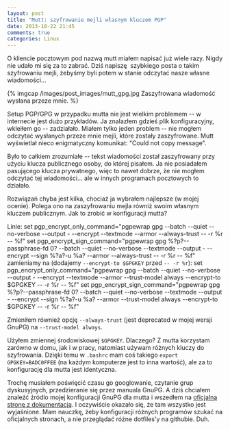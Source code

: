 ```yaml
---
layout: post
title: "Mutt: szyfrowanie mejli własnym kluczem PGP"
date: 2013-10-22 21:45
comments: true
categories: Linux
---
```

O kliencie pocztowym pod nazwą mutt miałem napisać już wiele razy. Nigdy nie udało mi się za to zabrać. Dziś napiszę
 szybkiego posta o takim szyfrowaniu mejli, żebyśmy byli potem w stanie odczytać nasze własne wiadomości...

{% imgcap /images/post_images/mutt_gpg.jpg Zaszyfrowana wiadomość wysłana przeze mnie. %}

<!--more-->

Setup PGP/GPG w przypadku mutta nie jest wielkim problemem -- w internecie jest dużo przykładów. Ja znalazłem gdzieś
plik konfiguracyjny, wkleiłem go -- zadziałało. Miałem tylko jeden problem -- nie mogłem odczytać wysłanych przeze mnie
mejli, które zostały zaszyfrowane. Mutt wyświetlał nieco enigmatyczny komunikat: "Could not copy message".

Było to całkiem zrozumiałe -- tekst wiadomości został zaszyfrowany przy użyciu klucza publicznego osoby, do której
pisałem. Ja nie posiadałem pasującego klucza prywatnego, więc to nawet dobrze, że nie mogłem odczytać tej wiadomości...
ale w innych programach pocztowych to działało.

Rozwiązań chyba jest kilka, chociaż ja wybrałem najlepsze (w mojej ocenie). Polega ono na zaszyfrowaniu mejla równiż
swoim własnym kluczem publicznym. Jak to zrobić w konfiguracji mutta?

Linie:
    set pgp_encrypt_only_command="pgpewrap gpg --batch --quiet --no-verbose --output - --encrypt --textmode --armor --always-trust -- -r %r -- %f"
    set pgp_encrypt_sign_command="pgpewrap gpg %?p?--passphrase-fd 0? --batch --quiet --no-verbose --textmode --output - --encrypt --sign %?a?-u %a? --armor --always-trust -- -r %r -- %f"
zamieniamy na (dodajemy `--encrypt-to $GPGKEY` przed `-- -r %r`):
    set pgp_encrypt_only_command="pgpewrap gpg --batch --quiet --no-verbose --output - --encrypt --textmode --armor --trust-model always --encrypt-to $GPGKEY -- -r %r -- %f"
    set pgp_encrypt_sign_command="pgpewrap gpg %?p?--passphrase-fd 0? --batch --quiet --no-verbose --textmode --output - --encrypt --sign %?a?-u %a? --armor --trust-model always --encrypt-to $GPGKEY -- -r %r -- %f"

Zmieniłem również opcję `--always-trust` (jest deprecated w mojej wersji GnuPG) na `--trust-model always`.

Użyłem zmiennej środowiskowej `$GPGKEY`. Dlaczego? Z mutta korzystam zarówno w domu, jak i w pracy, natomiast używam
różnych kluczy do szyfrowania. Dzięki temu w `.bashrc` mam coś takiego `export GPGKEY=BADC0FFEE` (na każdym
komputerze jest to inna wartość), ale za to konfigurację dla mutta jest identyczna.

Trochę musiałem poświęcić czasu go googlowanie, czytanie grup dyskusyjnych, przedzieranie się przez manuala GnuPG. A
dziś chciałem znaleźć źródlo mojej konfiguracji GnuPG dla mutta i wszedłem na [oficjalną stronę z dokumentacją](http://dev.mutt.org/trac/wiki/MuttGuide/UseGPG).
I oczywiście okazało się, że tam wszystko jest wyjaśnione. Mam nauczkę, żeby konfiguracji różnych programów szukać na
oficjalnych stronach, a nie przeglądać różne dotfiles'y na githubie. Duh.
